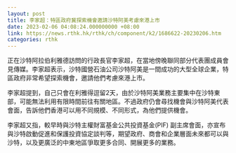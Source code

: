 ```yaml
---
layout: post
title: 李家超：特區政府冀探索機會邀請沙特阿美考慮來港上市
date: 2023-02-06 04:08:24.000000000 +08:00
link: https://news.rthk.hk/rthk/ch/component/k2/1686622-20230206.htm
categories: rthk
---
```


正在沙特阿拉伯利雅德訪問的行政長官李家超，在當地傍晚聯同部分代表團成員會見傳媒。李家超表示，沙特國營石油公司沙特阿美是一間成功的大型全球企業，特區政府非常希望探索機會，邀請他們考慮來港上市。

李家超提到，自己只會在利雅得逗留2天，由於沙特阿美業務主要集中在沙特東部，可能無法利用有限時間前往有關地區。不過政府仍會尋找機會與沙特阿美代表會面，告訴他們香港可以用不同規模、不同形式，為他們提供機會。

李家超又指，較早時與沙特主權財富基金公共投資基金(PIF) 副主席會面，亦宣布與沙特啟動促進和保護投資協定談判等，期望政府、商會和企業層面未來都可以與沙特，以及更廣泛的中東地區爭取更多合同、開展更多的業務。
